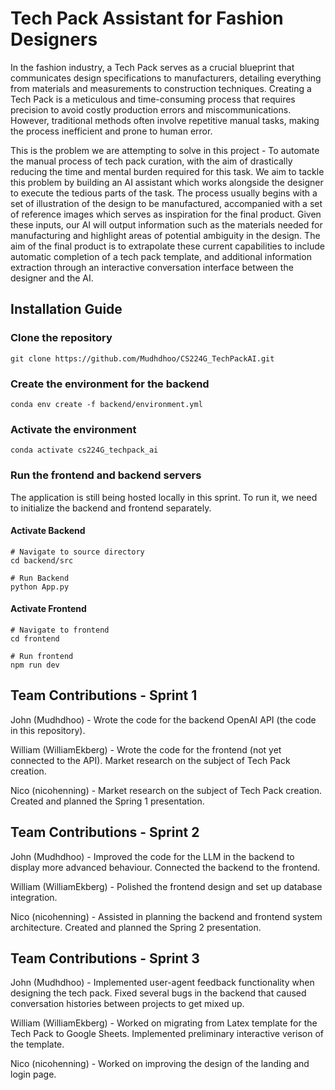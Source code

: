 # Tech Pack Assistant for Fashion Designers

In the fashion industry, a Tech Pack serves as a crucial blueprint that communicates design specifications to manufacturers, detailing everything from materials and measurements to construction techniques. Creating a Tech Pack is a meticulous and time-consuming process that requires precision to avoid costly production errors and miscommunications. However, traditional methods often involve repetitive manual tasks, making the process inefficient and prone to human error. 

This is the problem we are attempting to solve in this project - To automate the manual process of tech pack curation, with the aim of drastically reducing the time and mental burden required for this task. We aim to tackle this problem by building an AI assistant which works alongside the designer to execute the tedious parts of the task. The process usually begins with a set of illustration of the design to be manufactured, accompanied with a set of reference images which serves as inspiration for the final product. Given these inputs, our AI will output information such as the materials needed for manufacturing and highlight areas of potential ambiguity in the design. The aim of the final product is to extrapolate these current capabilities to include automatic completion of a tech pack template, and additional information extraction through an interactive conversation interface between the designer and the AI.

## Installation Guide
### Clone the repository
```
git clone https://github.com/Mudhdhoo/CS224G_TechPackAI.git
```
### Create the environment for the backend
```
conda env create -f backend/environment.yml
```

### Activate the environment
```
conda activate cs224G_techpack_ai
```
### Run the frontend and backend servers
The application is still being hosted locally in this sprint. To run it, we need to initialize the backend and frontend separately.

#### Activate Backend
```
# Navigate to source directory
cd backend/src
```
```
# Run Backend
python App.py
```

#### Activate Frontend
```
# Navigate to frontend
cd frontend
```
```
# Run frontend
npm run dev
```

## Team Contributions - Sprint 1

John (Mudhdhoo) - Wrote the code for the backend OpenAI API (the code in this repository).

William (WilliamEkberg) - Wrote the code for the frontend (not yet connected to the API). Market research on the subject of Tech Pack creation.

Nico (nicohenning) - Market research on the subject of Tech Pack creation. Created and planned the Spring 1 presentation.

## Team Contributions - Sprint 2

John (Mudhdhoo) - Improved the code for the LLM in the backend to display more advanced behaviour. Connected the backend to the frontend.

William (WilliamEkberg) - Polished the frontend design and set up database integration.

Nico (nicohenning) - Assisted in planning the backend and frontend system architecture. Created and planned the Spring 2 presentation.

## Team Contributions - Sprint 3

John (Mudhdhoo) - Implemented user-agent feedback functionality when designing the tech pack. Fixed several bugs in the backend that caused conversation histories between projects to get mixed up.

William (WilliamEkberg) - Worked on migrating from Latex template for the Tech Pack to Google Sheets. Implemented preliminary interactive verison of the template. 

Nico (nicohenning) - Worked on improving the design of the landing and login page.
